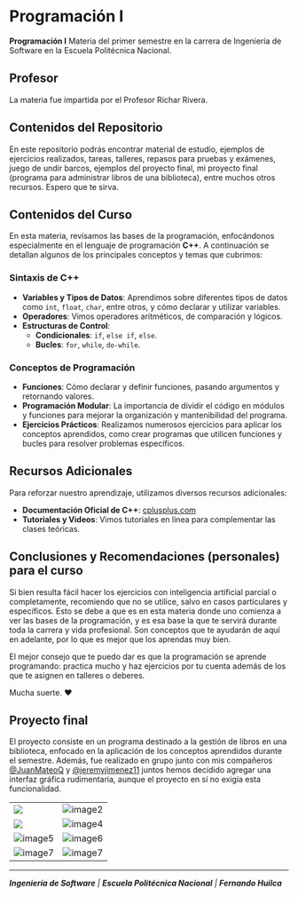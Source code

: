 # Programación I

**Programación I** Materia del primer semestre en la carrera de Ingeniería de Software en la Escuela Politécnica Nacional.

## Profesor

La materia fue impartida por el Profesor Richar Rivera.


## Contenidos del Repositorio

En este repositorio podrás encontrar material de estudio, ejemplos de ejercicios realizados, tareas, talleres, repasos para pruebas y exámenes, juego de undir barcos, ejemplos del proyecto final, mi proyecto final (programa para administrar libros de una biblioteca), entre muchos otros recursos. Espero que te sirva.


## Contenidos del Curso

En esta materia, revisamos las bases de la programación, enfocándonos especialmente en el lenguaje de programación **C++**. A continuación se detallan algunos de los principales conceptos y temas que cubrimos:

### Sintaxis de C++

- **Variables y Tipos de Datos**: Aprendimos sobre diferentes tipos de datos como `int`, `float`, `char`, entre otros, y cómo declarar y utilizar variables.
- **Operadores**: Vimos operadores aritméticos, de comparación y lógicos.
- **Estructuras de Control**:
  - **Condicionales**: `if`, `else if`, `else`.
  - **Bucles**: `for`, `while`, `do-while`.

### Conceptos de Programación

- **Funciones**: Cómo declarar y definir funciones, pasando argumentos y retornando valores.
- **Programación Modular**: La importancia de dividir el código en módulos y funciones para mejorar la organización y mantenibilidad del programa.
- **Ejercicios Prácticos**: Realizamos numerosos ejercicios para aplicar los conceptos aprendidos, como crear programas que utilicen funciones y bucles para resolver problemas específicos.

## Recursos Adicionales

Para reforzar nuestro aprendizaje, utilizamos diversos recursos adicionales:

- **Documentación Oficial de C++**: [cplusplus.com](http://www.cplusplus.com/)
- **Tutoriales y Videos**: Vimos tutoriales en línea para complementar las clases teóricas.

## Conclusiones y Recomendaciones (personales) para el curso

Si bien resulta fácil hacer los ejercicios con inteligencia artificial parcial o completamente, recomiendo que no se utilice, salvo en casos particulares y específicos. Esto se debe a que es en esta materia donde uno comienza a ver las bases de la programación, y es esa base la que te servirá durante toda la carrera y vida profesional. Son conceptos que te ayudarán de aquí en adelante, por lo que es mejor que los aprendas muy bien.

El mejor consejo que te puedo dar es que la programación se aprende programando: practica mucho y haz ejercicios por tu cuenta además de los que te asignen en talleres o deberes.

Mucha suerte. ❤️

## Proyecto final
El proyecto consiste en un programa destinado a la gestión de libros en una biblioteca, enfocado en la aplicación de los conceptos aprendidos durante el semestre. Además, fue realizado en grupo junto con mis compañeros [@JuanMateoQ](https://github.com/JuanMateoQ) y [@jeremyjimenez11](https://github.com/jeremyjimenez11) juntos hemos decidido agregar una interfaz gráfica rudimentaria, aunque el proyecto en sí no exigía esta funcionalidad. 


<table>
  <tr>
    <td><img src="https://github.com/FernandoHuilca/EPN-FernandoHuilca/assets/134117009/99daad34-db70-4bec-baba-7acc17461a1f"></td>
    <td><img src="https://github.com/FernandoHuilca/EPN-FernandoHuilca/assets/134117009/45d9fb05-dfa0-4301-b813-48302bd884e9" alt="image2"></td>
  </tr>
  <tr>
    <td><img src="https://github.com/FernandoHuilca/EPN-FernandoHuilca/assets/134117009/6d52d490-cba4-4a94-9a6b-6e1323e43999"></td>
    <td><img src="https://github.com/FernandoHuilca/EPN-FernandoHuilca/assets/134117009/8336a2bb-219d-4d38-ae74-fe1d882f2e48"" alt="image4"></td>
  </tr>
  <tr>
    <td><img src="https://github.com/FernandoHuilca/EPN-FernandoHuilca/assets/134117009/c5bca86c-f397-4f0b-a510-6176c1961388" alt="image5"></td>
    <td><img src="https://github.com/FernandoHuilca/EPN-FernandoHuilca/assets/134117009/32eccfb6-4ca2-415a-873d-f1684427e05f" alt="image6"></td>
  </tr>
  <tr>
    <td><img src="https://github.com/FernandoHuilca/EPN-FernandoHuilca/assets/134117009/711327f5-dbaa-40dd-a086-f6b76f6db04c" alt="image7"></td>
    <td><img src="https://github.com/FernandoHuilca/EPN-FernandoHuilca/assets/134117009/3711ee18-279f-423b-8895-5716881cf3aa" alt="image7"></td>
  </tr>
</table>


---

_**Ingeniería de Software** | **Escuela Politécnica Nacional** | **Fernando Huilca**_
